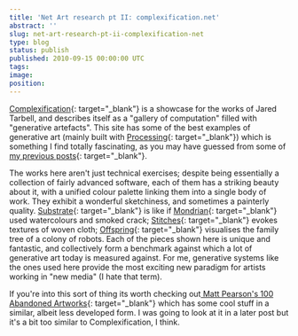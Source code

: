 ```yaml
---
title: 'Net Art research pt II: complexification.net'
abstract: ''
slug: net-art-research-pt-ii-complexification-net
type: blog
status: publish
published: 2010-09-15 00:00:00 UTC
tags: 
image: 
position: 
---
```


[Complexification][1]{: target="_blank"} is a showcase for the works of
Jared Tarbell, and describes itself as a \"gallery of computation\"
filled with \"generative artefacts\". This site has some of the best
examples of generative art (mainly built with [Processing][2]{:
target="_blank"}) which is something I find totally fascinating, as you
may have guessed from some of [my previous
posts](/blog/variations-on-a-theme-processing-sketches/){:
target="_blank"}.

The works here aren\'t just technical exercises; despite being
essentially a collection of fairly advanced software, each of them has a
striking beauty about it, with a unified colour palette linking them
into a single body of work. They exhibit a wonderful sketchiness, and
sometimes a painterly quality. [Substrate][3]{: target="_blank"} is like
if [Mondrian][4]{: target="_blank"} used watercolours and smoked crack;
[Stitches][5]{: target="_blank"} evokes textures of woven cloth;
[Offspring][6]{: target="_blank"} visualises the family tree of a colony
of robots. Each of the pieces shown here is unique and fantastic, and
collectively form a benchmark against which a lot of generative art
today is measured against. For me, generative systems like the ones used
here provide the most exciting new paradigm for artists working in \"new
media\" (I hate that term).

If you\'re into this sort of thing its worth checking out[ Matt
Pearson\'s 100 Abandoned Artworks][7]{: target="_blank"} which has some
cool stuff in a similar, albeit less developed form. I was going to look
at it in a later post but it\'s a bit too similar to Complexification, I
think.



[1]: http://www.complexification.net/
[2]: http://processing.org/
[3]: http://www.complexification.net/gallery/machines/substrate/index.php
[4]: http://upload.wikimedia.org/wikipedia/en/7/72/Mondrian_CompRYB.jpg
[5]: http://www.complexification.net/gallery/machines/stitches/
[6]: http://www.complexification.net/gallery/machines/offspring/
[7]: http://abandonedart.org/


